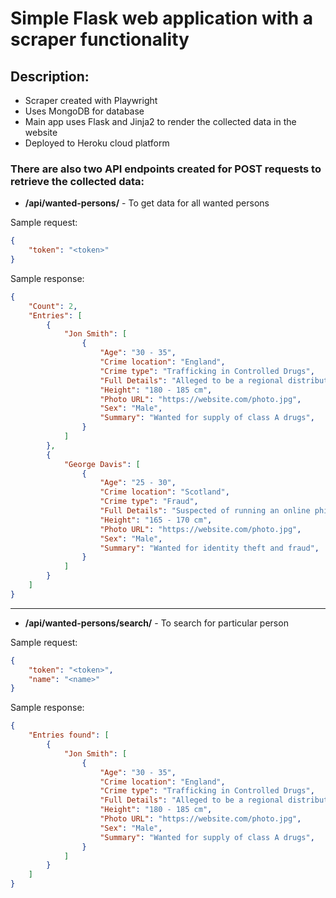 # Simple Flask web application with a scraper functionality

## Description:
- Scraper created with Playwright
- Uses MongoDB for database
- Main app uses Flask and Jinja2 to render the collected data in the website
- Deployed to Heroku cloud platform

### There are also two API endpoints created for POST requests to retrieve the collected data:

- **/api/wanted-persons/** - To get data for all wanted persons

Sample request:
```json
{
    "token": "<token>"
}
```

Sample response:
```json
{
    "Count": 2,
    "Entries": [
        {
            "Jon Smith": [
                {
                    "Age": "30 - 35",
                    "Crime location": "England",
                    "Crime type": "Trafficking in Controlled Drugs",
                    "Full Details": "Alleged to be a regional distributor of drugs across the south west of England",
                    "Height": "180 - 185 cm",
                    "Photo URL": "https://website.com/photo.jpg",
                    "Sex": "Male",
                    "Summary": "Wanted for supply of class A drugs",
                }
            ]
        },
        {
            "George Davis": [
                {
                    "Age": "25 - 30",
                    "Crime location": "Scotland",
                    "Crime type": "Fraud",
                    "Full Details": "Suspected of running an online phishing scam that defrauded thousands of people out of their personal information",
                    "Height": "165 - 170 cm",
                    "Photo URL": "https://website.com/photo.jpg",
                    "Sex": "Male",
                    "Summary": "Wanted for identity theft and fraud",
                }
            ]
        }
    ]
}
```
------------

- **/api/wanted-persons/search/** - To search for particular person

Sample request:
```json
{
    "token": "<token>",
    "name": "<name>"
}
```

Sample response:
```json
{
    "Entries found": [
        {
            "Jon Smith": [
                {
                    "Age": "30 - 35",
                    "Crime location": "England",
                    "Crime type": "Trafficking in Controlled Drugs",
                    "Full Details": "Alleged to be a regional distributor of drugs across the south west of England",
                    "Height": "180 - 185 cm",
                    "Photo URL": "https://website.com/photo.jpg",
                    "Sex": "Male",
                    "Summary": "Wanted for supply of class A drugs",
                }
            ]
        }
    ]
}
```

